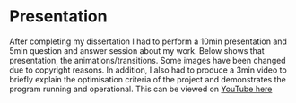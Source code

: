 # Presentation 
After completing my dissertation I had to perform a 10min presentation and 5min question and answer session about my work. Below shows that presentation, the animations/transitions. Some images have been changed due to copyright reasons. In addition, I also had to produce a 3min video to briefly explain the optimisation criteria of the project and demonstrates the program running and operational. This can be viewed on [YouTube here](https://www.youtube.com/watch?v=856MWcHd2MI)
